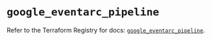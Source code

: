 # `google_eventarc_pipeline`

Refer to the Terraform Registry for docs: [`google_eventarc_pipeline`](https://registry.terraform.io/providers/hashicorp/google/6.46.0/docs/resources/eventarc_pipeline).
